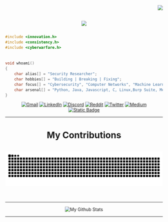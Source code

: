 <img align="right" src="https://visitor-badge.laobi.icu/badge?page_id=MANOJ-80.MANOJ-80" />

<h1 align="center">
    <img src="https://readme-typing-svg.herokuapp.com/?font=Righteous&size=35&center=true&vCenter=true&width=500&height=70&duration=4000&lines=Hi+There!+👋;+I'm+Manoj!;" />
</h1>
 
~~~c        
#include <innovation.h>    
#include <consistency.h>     
#include <cyberwarfare.h>       
    

void whoami()    
{
    char alias[] = "Security Researcher";
    char hobbies[] = "Building | Breaking | Fixing";
    char focus[] = "Cybersecurity", "Computer Networks", "Machine Learning", "Web Development";
    char arsenal[] = "Python, Java, Javascript, C, Linux,Burp Suite, Metasploit";
}
~~~ 
 
    
<div align="center">
 
[![Gmail](https://img.shields.io/badge/Gmail-333333?style=for-the-badge&logo=gmail&logoColor=red)]()
[![LinkedIn](https://img.shields.io/badge/LinkedIn-0077B5?style=for-the-badge&logo=linkedin&logoColor=white)](https://www.linkedin.com/in/manoj-g-2444ab28a) 
[![Discord](https://img.shields.io/badge/Discord-7289DA?style=for-the-badge&logo=discord&logoColor=white)](https://discord.gg/wF9pEQDB)
[![Reddit](https://img.shields.io/badge/Reddit-FF4500?style=for-the-badge&logo=reddit&logoColor=white)](https://www.reddit.com/u/--iamroot/s/A9oYxKC6M4) 
[![Twitter](https://img.shields.io/badge/Twitter-1DA1F2?style=for-the-badge&logo=twitter&logoColor=white)](https://x.com/Itachi_xakep?t=jWA8AeGbAlOEuzPLiCDa6Q&s=09) 
[![Medium](https://img.shields.io/badge/Medium-12100E?style=for-the-badge&logo=medium&logoColor=white)](https://medium.com/@manoj.xakep)
[![Static Badge](https://img.shields.io/badge/Portfolio-FF5722?style=for-the-badge&logo=todoist&logoColor=white&color=%23BCD2EE)](https://manoj-80.github.io/Portfolio/)

</div>
<hr/>



<div align="center">
  <h1>My Contributions</h1>
  <br>
  <img alt="snake eating my contributions" src="https://raw.githubusercontent.com/MANOJ-80/MANOJ-80/output/github-contribution-grid-snake.svg" />
   <br/><br/><br/>
  <hr/>
    
![My Github Stats](https://github-readme-stats.vercel.app/api?username=MANOJ-80&show_icons=true&theme=blue_navy)
  <hr/>
</div>





